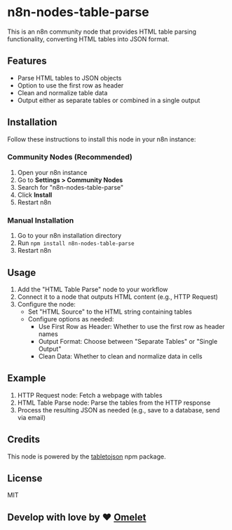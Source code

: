 # n8n-nodes-table-parse

This is an n8n community node that provides HTML table parsing functionality, converting HTML tables into JSON format.

## Features

- Parse HTML tables to JSON objects
- Option to use the first row as header
- Clean and normalize table data
- Output either as separate tables or combined in a single output

## Installation

Follow these instructions to install this node in your n8n instance:

### Community Nodes (Recommended)

1. Open your n8n instance
2. Go to **Settings > Community Nodes**
3. Search for "n8n-nodes-table-parse"
4. Click **Install**
5. Restart n8n

### Manual Installation

1. Go to your n8n installation directory
2. Run `npm install n8n-nodes-table-parse`
3. Restart n8n

## Usage

1. Add the "HTML Table Parse" node to your workflow
2. Connect it to a node that outputs HTML content (e.g., HTTP Request)
3. Configure the node:
   - Set "HTML Source" to the HTML string containing tables
   - Configure options as needed:
     - Use First Row as Header: Whether to use the first row as header names
     - Output Format: Choose between "Separate Tables" or "Single Output"
     - Clean Data: Whether to clean and normalize data in cells

## Example

1. HTTP Request node: Fetch a webpage with tables
2. HTML Table Parse node: Parse the tables from the HTTP response
3. Process the resulting JSON as needed (e.g., save to a database, send via email)

## Credits

This node is powered by the [tabletojson](https://github.com/maugenst/tabletojson) npm package.

## License

MIT 

## Develop with love by ❤️ [Omelet](https://omelet.tech)